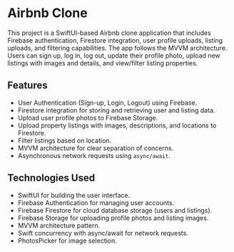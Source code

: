 # Airbnb Clone

This project is a SwiftUI-based Airbnb clone application that includes Firebase authentication, Firestore integration, user profile uploads, listing uploads, and filtering capabilities. The app follows the MVVM architecture. Users can sign up, log in, log out, update their profile photo, upload new listings with images and details, and view/filter listing properties.

## Features

- User Authentication (Sign-up, Login, Logout) using Firebase.
- Firestore integration for storing and retrieving user and listing data.
- Upload user profile photos to Firebase Storage.
- Upload property listings with images, descriptions, and locations to Firestore.
- Filter listings based on location.
- MVVM architecture for clear separation of concerns.
- Asynchronous network requests using `async/await`.

## Technologies Used

- SwiftUI for building the user interface.
- Firebase Authentication for managing user accounts.
- Firebase Firestore for cloud database storage (users and listings).
- Firebase Storage for uploading profile photos and listing images.
- MVVM architecture pattern.
- Swift concurrency with async/await for network requests.
- PhotosPicker for image selection.
